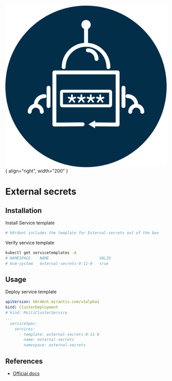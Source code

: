 ![logo](https://raw.githubusercontent.com/external-secrets/external-secrets/main/assets/eso-logo-large.png){ align="right", width="200" }
# External secrets

## Installation
Install Service template
~~~bash
# k0rdent includes the template for External-secrets out of the box
~~~

Verify service template
~~~bash
kubectl get servicetemplates -A
# NAMESPACE    NAME                      VALID
# kcm-system   external-secrets-0-11-0   true
~~~

## Usage
Deploy service template
~~~yaml
apiVersion: k0rdent.mirantis.com/v1alpha1
kind: ClusterDeployment
# kind: MultiClusterService
...
  serviceSpec:
    services:
      - template: external-secrets-0-11-0
        name: external-secrets
        namespace: external-secrets
~~~

## References
- [Official docs](https://external-secrets.io/v0.11.0/)
